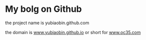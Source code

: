 My bolg on Github 
====================

the project name is yubiaobin.github.com

the domain is www.yubiaobin.github.io  or  short for www.oc35.com
